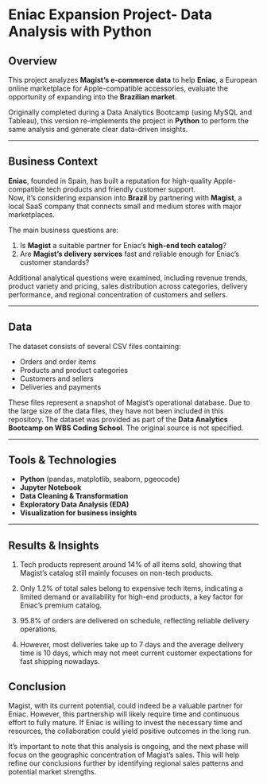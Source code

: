 #  Eniac Expansion Project- Data Analysis with Python

##  Overview

This project analyzes **Magist’s e-commerce data** to help **Eniac**, a European online marketplace for Apple-compatible accessories, evaluate the opportunity of expanding into the **Brazilian market**.

Originally completed during a Data Analytics Bootcamp (using MySQL and Tableau), this version re-implements the project in **Python** to perform the same analysis and generate clear data-driven insights.

---

##  Business Context

**Eniac**, founded in Spain, has built a reputation for high-quality Apple-compatible tech products and friendly customer support.  
Now, it’s considering expansion into **Brazil** by partnering with **Magist**, a local SaaS company that connects small and medium stores with major marketplaces.

The main business questions are:

1. Is **Magist** a suitable partner for Eniac’s **high-end tech catalog**?  
2. Are **Magist’s delivery services** fast and reliable enough for Eniac’s customer standards?
   
Additional analytical questions were examined, including revenue trends, product variety and pricing, sales distribution across categories, delivery performance, and regional concentration of customers and sellers.

---

## Data

The dataset consists of several CSV files containing:
- Orders and order items  
- Products and product categories  
- Customers and sellers  
- Deliveries and payments  

These files represent a snapshot of Magist’s operational database.
Due to the large size of the data files, they have not been included in this repository.
The dataset was provided as part of the **Data Analytics Bootcamp on WBS Coding School**. The original source is not specified.

---

##  Tools & Technologies

- **Python** (pandas, matplotlib, seaborn, pgeocode)
- **Jupyter Notebook**
- **Data Cleaning & Transformation**
- **Exploratory Data Analysis (EDA)**
- **Visualization for business insights**

---

## Results & Insights

1. Tech products represent around 14% of all items sold, showing that Magist’s catalog still mainly focuses on non-tech products.

2. Only 1.2% of total sales belong to expensive tech items, indicating a limited demand or availability for high-end products, a key factor for Eniac’s premium catalog.

3. 95.8% of orders are delivered on schedule, reflecting reliable delivery operations.

4. However, most deliveries take up to 7 days and the average delivery time is 10 days, which may not meet current customer expectations for fast shipping nowadays.


## Conclusion

Magist, with its current potential, could indeed be a valuable partner for Eniac. However, this partnership will likely require time and continuous effort to fully mature. If Eniac is willing to invest the necessary time and resources, the collaboration could yield positive outcomes in the long run.

It’s important to note that this analysis is ongoing, and the next phase will focus on the geographic concentration of Magist’s sales. This will help refine our conclusions further by identifying regional sales patterns and potential market strengths.


